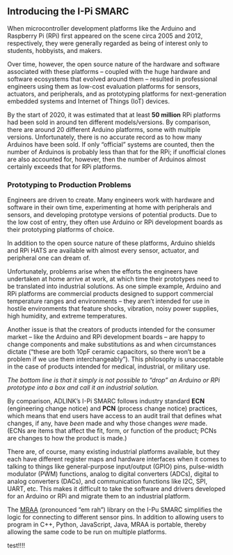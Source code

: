 ## Introducing the I-Pi SMARC 



When microcontroller development platforms like the Arduino and Raspberry Pi (RPi) first appeared on the scene circa 2005 and 2012, respectively, they were generally regarded as being of interest only to students, hobbyists, and makers.

Over time, however, the open source nature of the hardware and software associated with these platforms – coupled with the huge hardware and software ecosystems that evolved around them – resulted in professional engineers using them as low-cost evaluation platforms for sensors, actuators, and peripherals, and as prototyping platforms for next-generation embedded systems and Internet of Things (IoT) devices.

By the start of 2020, it was estimated that at least **50 million** RPi platforms had been sold in around ten different models/versions. By comparison, there are around 20 different Arduino platforms, some with multiple versions. Unfortunately, there is no accurate record as to how many Arduinos have been sold. If only “official” systems are counted, then the number of Arduinos is probably less than that for the RPi; if unofficial clones are also accounted for, however, then the number of Arduinos almost certainly exceeds that for RPi platforms.

### **Prototyping to Production Problems**

Engineers are driven to create. Many engineers work with hardware and software in their own time, experimenting at home with peripherals and sensors, and developing prototype versions of potential products. Due to the low cost of entry, they often use Arduino or RPi development boards as their prototyping platforms of choice.

In addition to the open source nature of these platforms, Arduino shields and RPi HATS are available with almost every sensor, actuator, and peripheral one can dream of.

Unfortunately, problems arise when the efforts the engineers have undertaken at home arrive at work, at which time their prototypes need to be translated into industrial solutions. As one simple example, Arduino and RPi platforms are commercial products designed to support commercial temperature ranges and environments – they aren’t intended for use in hostile environments that feature shocks, vibration, noisy power supplies, high humidity, and extreme temperatures.

Another issue is that the creators of products intended for the consumer market – like the Arduino and RPi development boards – are happy to change components and make substitutions as and when circumstances dictate (“these are both 10pF ceramic capacitors, so there won’t be a problem if we use them interchangeably”). This philosophy is unacceptable in the case of products intended for medical, industrial, or military use.

*The bottom line is that it simply is not possible to “drop” an Arduino or RPi prototype into a box and call it an industrial solution.*

By comparison, ADLINK’s I-Pi SMARC follows industry standard **ECN** (engineering change notice) and **PCN** (process change notice) practices, which means that end users have access to an audit trail that defines what changes, if any, have *been* made and why those changes *were* made. (ECNs are items that affect the fit, form, or function of the product; PCNs are changes to how the product is made.)



There are, of course,  many existing industrial platforms available, but they each have different register maps and hardware interfaces when it comes to talking to things like general-purpose input/output (GPIO) pins, pulse-width modulator (PWM) functions, analog to digital converters (ADCs), digital to analog converters (DACs), and communication functions like I2C, SPI, UART, etc. This makes it difficult to take the software and drivers developed for an Arduino or RPi and migrate them to an industrial platform.

The [MRAA](https://github.com/eclipse/mraa) (pronounced “em rah”) library on the I-Pu SMARC simplifies the logic for connecting to different sensor pins. In addition to allowing users to program in C++, Python, JavaScript, Java, MRAA is portable, thereby allowing the same code to be run on multiple platforms.



test!!!!



